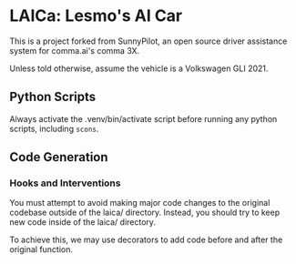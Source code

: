 # LAICa: Lesmo's AI Car

This is a project forked from SunnyPilot, an open source driver assistance system for comma.ai's comma 3X.

Unless told otherwise, assume the vehicle is a Volkswagen GLI 2021.

## Python Scripts

Always activate the .venv/bin/activate script before running any python scripts, including `scons`.

## Code Generation

### Hooks and Interventions

You must attempt to avoid making major code changes to the original codebase outside of the laica/ directory. Instead, you should try to keep new code inside of the laica/ directory.

To achieve this, we may use decorators to add code before and after the original function.